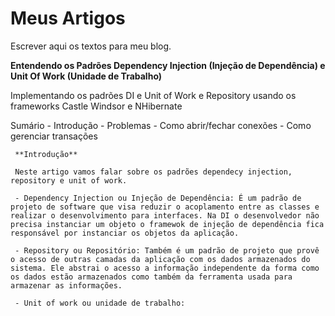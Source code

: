 # Meus Artigos
  Escrever aqui os textos para meu blog.
  
  **Entendendo os Padrões Dependency Injection (Injeção de Dependência) e Unit Of Work (Unidade de Trabalho)**
  
  Implementando os padrões DI e Unit of Work e Repository usando os frameworks Castle Windsor e NHibernate
  
  Sumário
  	- Introdução
    - Problemas
    	- Como abrir/fechar conexões
        - Como gerenciar transações
        
     **Introdução**
     
     Neste artigo vamos falar sobre os padrões dependecy injection, repository e unit of work.
     
     - Dependency Injection ou Injeção de Dependência: É um padrão de projeto de software que visa reduzir o acoplamento entre as classes e realizar o desenvolvimento para interfaces. Na DI o desenvolvedor não precisa instanciar um objeto o framewok de injeção de dependência fica responsável por instanciar os objetos da aplicação.
     
     - Repository ou Repositório: Também é um padrão de projeto que provê o acesso de outras camadas da aplicação com os dados armazenados do sistema. Ele abstrai o acesso a informação independente da forma como os dados estão armazenados como também da ferramenta usada para armazenar as informações.
     
     - Unit of work ou unidade de trabalho: 
     	
        
        
